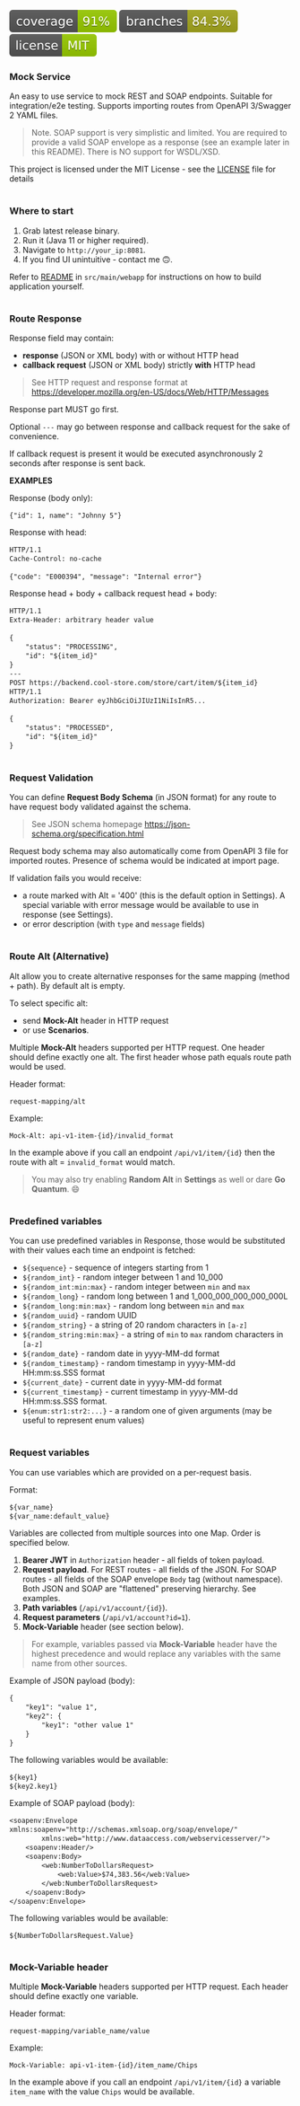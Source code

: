 ![Coverage](.github/badges/jacoco.svg)
![Branches](.github/badges/branches.svg)
[![License](.github/badges/license.svg)](/LICENSE)

### Mock Service

An easy to use service to mock REST and SOAP endpoints.
Suitable for integration/e2e testing.
Supports importing routes from OpenAPI 3/Swagger 2 YAML files.

> Note. SOAP support is very simplistic and limited.
You are required to provide a valid SOAP envelope as a response
(see an example later in this README).
There is NO support for WSDL/XSD.

This project is licensed under the MIT License -
see the [LICENSE](/LICENSE) file for details

#
### Where to start

1. Grab latest release binary.
2. Run it (Java 11 or higher required).
3. Navigate to `http://your_ip:8081`.
4. If you find UI unintuitive - contact me 🙃.

Refer to [README](/src/main/webapp/README.md) in `src/main/webapp`
for instructions on how to build application yourself.

#
### Route Response

Response field may contain:
- **response** (JSON or XML body) with or without HTTP head
- **callback request** (JSON or XML body) strictly **with** HTTP head

> See HTTP request and response format at
https://developer.mozilla.org/en-US/docs/Web/HTTP/Messages

Response part MUST go first.

Optional `---` may go between response and callback request
for the sake of convenience.

If callback request is present it would be executed asynchronously
2 seconds after response is sent back.

**EXAMPLES**

Response (body only):

    {"id": 1, name": "Johnny 5"}

Response with head:

    HTTP/1.1
    Cache-Control: no-cache
        
    {"code": "E000394", "message": "Internal error"}

Response head + body + callback request head + body:

    HTTP/1.1
    Extra-Header: arbitrary header value
    
    {
        "status": "PROCESSING",
        "id": "${item_id}"
    }
    ---
    POST https://backend.cool-store.com/store/cart/item/${item_id} HTTP/1.1
    Authorization: Bearer eyJhbGciOiJIUzI1NiIsInR5...
    
    {
        "status": "PROCESSED",
        "id": "${item_id}"
    }

#
### Request Validation

You can define **Request Body Schema** (in JSON format) for any route
to have request body validated against the schema.

> See JSON schema homepage
https://json-schema.org/specification.html

Request body schema may also automatically come from OpenAPI 3 file
for imported routes.
Presence of schema would be indicated at import page.

If validation fails you would receive:
- a route marked with Alt = '400' (this is the default option in Settings).
A special variable with error message would be available
to use in response (see Settings).
- or error description (with `type` and `message` fields)

#
### Route Alt (Alternative)

Alt allow you to create alternative responses
for the same mapping (method + path).
By default alt is empty.

To select specific alt:
- send **Mock-Alt** header in HTTP request
- or use **Scenarios**.

Multiple **Mock-Alt** headers supported per HTTP request.
One header should define exactly one alt.
The first header whose path equals route path would be used.

Header format:

    request-mapping/alt
    
Example:

    Mock-Alt: api-v1-item-{id}/invalid_format

In the example above if you call an endpoint `/api/v1/item/{id}`
then the route with alt = `invalid_format` would match.

> You may also try enabling **Random Alt** in **Settings** as well
or dare **Go Quantum**. 😄

#
### Predefined variables

You can use predefined variables in Response, those would be substituted
with their values each time an endpoint is fetched:

- `${sequence}` - sequence of integers starting from 1
- `${random_int}` - random integer between 1 and 10_000
- `${random_int:min:max}` - random integer between `min` and `max`
- `${random_long}` - random long between 1 and 1_000_000_000_000_000L
- `${random_long:min:max}` - random long between `min` and `max`
- `${random_uuid}` - random UUID
- `${random_string}` - a string of 20 random characters in `[a-z]`
- `${random_string:min:max}` - a string of `min` to `max` random characters in `[a-z]`
- `${random_date}` - random date in yyyy-MM-dd format
- `${random_timestamp}` - random timestamp in yyyy-MM-dd HH:mm:ss.SSS format
- `${current_date}` - current date in yyyy-MM-dd format
- `${current_timestamp}` - current timestamp in yyyy-MM-dd HH:mm:ss.SSS format.
- `${enum:str1:str2:...}` - a random one of given arguments (may be useful to represent enum values)

#
### Request variables

You can use variables which are provided on a per-request basis.

Format:

    ${var_name}
    ${var_name:default_value}

Variables are collected from multiple sources into one Map.
Order is specified below.

1. **Bearer JWT** in `Authorization` header - all fields of token payload.
2. **Request payload**.
For REST routes - all fields of the JSON.
For SOAP routes - all fields of the SOAP envelope `Body` tag (without namespace).
Both JSON and SOAP are "flattened" preserving hierarchy. See examples.
3. **Path variables** (`/api/v1/account/{id}`).
4. **Request parameters** (`/api/v1/account?id=1`).
5. **Mock-Variable** header (see section below).

> For example, variables passed via **Mock-Variable** header have the
  highest precedence and would replace any variables with the same name
  from other sources.  


Example of JSON payload (body):

    {
        "key1": "value 1",
        "key2": {
            "key1": "other value 1"
        }
    }

The following variables would be available:

    ${key1}
    ${key2.key1}

Example of SOAP payload (body):

    <soapenv:Envelope xmlns:soapenv="http://schemas.xmlsoap.org/soap/envelope/"
            xmlns:web="http://www.dataaccess.com/webservicesserver/">
        <soapenv:Header/>
        <soapenv:Body>
            <web:NumberToDollarsRequest>
                <web:Value>$74,383.56</web:Value>
            </web:NumberToDollarsRequest>
        </soapenv:Body>
    </soapenv:Envelope>

The following variables would be available:

    ${NumberToDollarsRequest.Value}

#
### Mock-Variable header

Multiple **Mock-Variable** headers supported per HTTP request.
Each header should define exactly one variable.

Header format:

    request-mapping/variable_name/value
    
Example:

    Mock-Variable: api-v1-item-{id}/item_name/Chips

In the example above if you call an endpoint `/api/v1/item/{id}`
a variable `item_name` with the value `Chips` would be available.